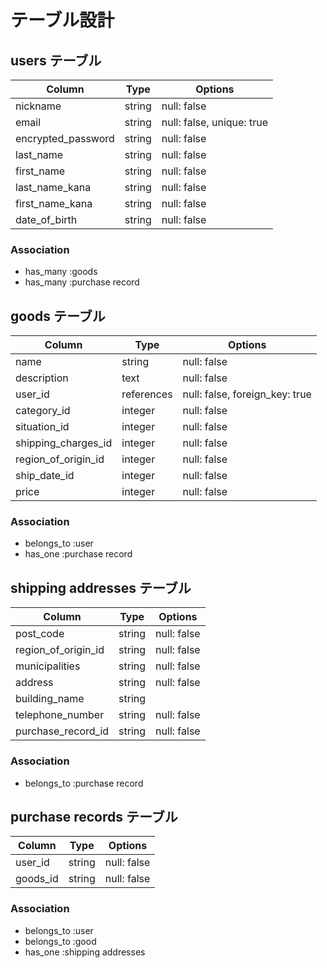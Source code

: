 # テーブル設計

## users テーブル

| Column             | Type   | Options                   |
| ------------------ | ------ | ------------------------- |
| nickname           | string | null: false               |
| email              | string | null: false, unique: true |
| encrypted_password | string | null: false               |
| last_name          | string | null: false               |
| first_name         | string | null: false               |
| last_name_kana     | string | null: false               |
| first_name_kana    | string | null: false               |
| date_of_birth      | string | null: false               |

### Association

* has_many :goods
* has_many :purchase record

## goods テーブル

| Column              | Type       | Options                        |
| ------------------- | ---------- | ------------------------------ |
| name                | string     | null: false                    |
| description         | text       | null: false                    |
| user_id             | references | null: false, foreign_key: true |
| category_id         | integer    | null: false                    |
| situation_id        | integer    | null: false                    |
| shipping_charges_id | integer    | null: false                    |
| region_of_origin_id | integer    | null: false                    |
| ship_date_id        | integer    | null: false                    |
| price               | integer    | null: false                    |

### Association

* belongs_to :user
* has_one :purchase record

## shipping addresses テーブル

| Column              | Type   | Options     |
| ------------------- | ------ | ------------|
| post_code           | string | null: false |
| region_of_origin_id | string | null: false |
| municipalities      | string | null: false |
| address             | string | null: false |
| building_name       | string |             |
| telephone_number    | string | null: false |
| purchase_record_id  | string | null: false |

### Association

* belongs_to :purchase record

## purchase records テーブル

| Column   | Type   | Options     |
| -------- | ------ | ----------- |
| user_id  | string | null: false |
| goods_id | string | null: false |

### Association

* belongs_to :user
* belongs_to :good
* has_one :shipping addresses